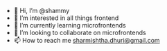 - 👋 Hi, I’m @shammy
- 👀 I’m interested in all things frontend
- 🌱 I’m currently learning microfrontends
- 💞️ I’m looking to collaborate on microfrontends
- 📫 How to reach me sharmishtha.dhuri@gmail.com

<!---
shammy/shammy is a ✨ special ✨ repository because its `README.md` (this file) appears on your GitHub profile.
You can click the Preview link to take a look at your changes.
--->
